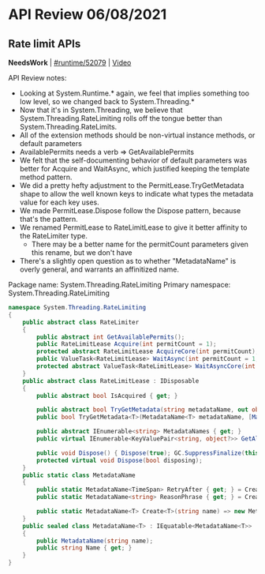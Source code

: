 # API Review 06/08/2021

## Rate limit APIs

**NeedsWork** | [#runtime/52079](https://github.com/dotnet/runtime/issues/52079#issuecomment-857020857) | [Video](https://www.youtube.com/watch?v=VBY0iuBMqi8&t=0h0m0s)

API Review notes:

* Looking at System.Runtime.* again, we feel that implies something too low level, so we changed back to System.Threading.*
* Now that it's in System.Threading, we believe that System.Threading.RateLimiting rolls off the tongue better than System.Threading.RateLimits.
* All of the extension methods should be non-virtual instance methods, or default parameters
* AvailablePermits needs a verb => GetAvailablePermits
* We felt that the self-documenting behavior of default parameters was better for Acquire and WaitAsync, which justified keeping the template method pattern.
* We did a pretty hefty adjustment to the PermitLease.TryGetMetadata shape to allow the well known keys to indicate what types the metadata value for each key uses.
* We made PermitLease.Dispose follow the Dispose pattern, because that's the pattern.
* We renamed PermitLease to RateLimitLease to give it better affinity to the RateLimiter type.
  * There may be a better name for the permitCount parameters given this rename, but we don't have
* There's a slightly open question as to whether "MetadataName" is overly general, and warrants an affinitized name.


Package name: System.Threading.RateLimiting
Primary namespace: System.Threading.RateLimiting

```C#
namespace System.Threading.RateLimiting
{
    public abstract class RateLimiter
    {
        public abstract int GetAvailablePermits();
        public RateLimitLease Acquire(int permitCount = 1);
        protected abstract RateLimitLease AcquireCore(int permitCount);
        public ValueTask<RateLimitLease> WaitAsync(int permitCount = 1, CancellationToken cancellationToken = default);
        protected abstract ValueTask<RateLimitLease> WaitAsyncCore(int permitCount, CancellationToken cancellationToken);
    }
    public abstract class RateLimitLease : IDisposable
    {
        public abstract bool IsAcquired { get; }

        public abstract bool TryGetMetadata(string metadataName, out object? metadata);
        public bool TryGetMetadata<T>(MetadataName<T> metadataName, [MaybeNullWhen(false)] out T metadata);            

        public abstract IEnumerable<string> MetadataNames { get; }
        public virtual IEnumerable<KeyValuePair<string, object?>> GetAllMetadata();

        public void Dispose() { Dispose(true); GC.SuppressFinalize(this); }
        protected virtual void Dispose(bool disposing);
    }
    public static class MetadataName
    {
        public static MetadataName<TimeSpan> RetryAfter { get; } = Create<TimeSpan>("RETRY_AFTER");
        public static MetadataName<string> ReasonPhrase { get; } = Create<string>("REASON_PHRASE");

        public static MetadataName<T> Create<T>(string name) => new MetadataName<T>(name);
    }
    public sealed class MetadataName<T> : IEquatable<MetadataName<T>>
    {
        public MetadataName(string name);
        public string Name { get; }
    }
}
```
